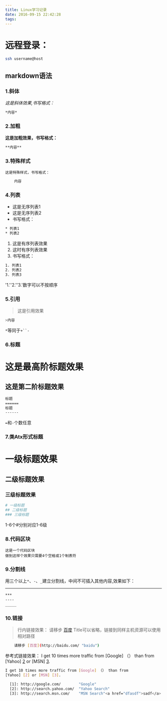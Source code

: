 ```yaml
---
title: Linux学习记录
date: 2016-09-15 22:42:28
tags: 
---
```

# 远程登录：
```bash 
ssh username@host
```
## markdown语法
### 1.斜体
 *这是斜体效果,书写格式：*
 ```bash 
 *内容*
 ```
### 2.加粗 
 **这是加粗效果，书写格式：**
```bash
**内容**
```
### 3.特殊样式 
`这是特殊样式，书写格式：`
```bash
	内容
```

### 4.列表

* 这是无序列表1
* 这是无序列表2
* 书写格式：
```bash
* 列表1
* 列表2
 ```
1. 这是有序列表效果
2. 这时有序列表效果
3. 书写格式：
```bash
1. 列表1
2. 列表2
3. 列表3
 ```
'1.''2.''3.'数字可以不按顺序

### 5.引用
 > 这是引用效果
 ```bash
 >内容
 ```
 `*`等同于`+``-`


### 6.标题
 这是最高阶标题效果
 ===============
 这是第二阶标题效果
 ---------------
 ```bash
 标题
 ======
 标题
 ------
 ```
 `=`和`-`个数任意

### 7.类Atx形式标题
 # 一级标题效果
 ## 二级标题效果
 ### 三级标题效果
 ```bash
 # 一级标题
 ## 二级标题
 ### 三级标题
 ```
1-6个#分别对应1-6级

### 8.代码区块
	这是一个代码区块
	做到这样个效果只需要4个空格或1个制表符

### 9.分割线
用三个以上`*`、`-`、`_`建立分割线，中间不可插入其他内容,效果如下：
*****
```bash
***
----
_____
```
### 10.链接
> 行内链接效果：
请移步 [百度](http://baidu.com/ "baidu")
Title可以省略，链接到同样主机资源可以使用相对路径
```bash
	请移步 [百度](http://baidu.com/ "baidu")
```
参考式链接效果：
I get 10 times more traffic from [Google] （） than from
[Yahoo] [2] or [MSN] [3].

  [1]: http://google.com/        "Google"
  [2]: http://search.yahoo.com/  "Yahoo Search"
  [3]: http://search.msn.com/    "MSN Search"


```bash
I get 10 times more traffic from [Google] （） than from
[Yahoo] [2] or [MSN] [3].

  [1]: http://google.com/        "Google"
  [2]: http://search.yahoo.com/  "Yahoo Search"
  [3]: http://search.msn.com/    "MSN Search"<a href="dfasdf">sadf</a>
```




